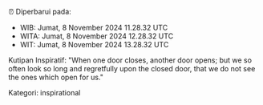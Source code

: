 ⏰ Diperbarui pada:
- WIB: Jumat, 8 November 2024 11.28.32 UTC
- WITA: Jumat, 8 November 2024 12.28.32 UTC
- WIT: Jumat, 8 November 2024 13.28.32 UTC

Kutipan Inspiratif:
"When one door closes, another door opens; but we so often look so long and regretfully upon the closed door, that we do not see the ones which open for us."


Kategori: inspirational

